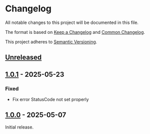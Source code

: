 # Changelog

All notable changes to this project will be documented in this file.

The format is based on [Keep a Changelog](https://keepachangelog.com/en/1.0.0/) and [Common Changelog](
https://common-changelog.org/).

This project adheres to [Semantic Versioning](https://semver.org/spec/v2.0.0.html).

## [Unreleased]

## [1.0.1] - 2025-05-23

### Fixed

- Fix error StatusCode not set properly

## [1.0.0] - 2025-05-07

Initial release.

[unreleased]: https://github.com/funql/funql-playground-api/compare/1.0.1...HEAD
[1.0.1]: https://github.com/funql/funql-playground-api/compare/1.0.0...1.0.1
[1.0.0]: https://github.com/funql/funql-playground-api/releases/tag/1.0.0